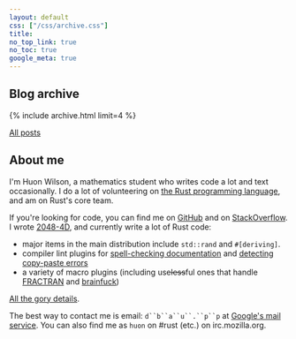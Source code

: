 ```yaml
---
layout: default
css: ["/css/archive.css"]
title:
no_top_link: true
no_toc: true
google_meta: true
---
```


## Blog archive

{% include archive.html limit=4 %}

[All posts](blog)

## About me

I'm Huon Wilson, a mathematics student who writes code a lot and text
occasionally. I do a lot of volunteering on
[the Rust programming language](http://rust-lang.org/), and am on
Rust's core team.

If you're looking for code, you can find me on
[GitHub](https://github.com/huonw) and on
[StackOverflow](http://stackoverflow.com/users/1256624/dbaupp). I
wrote [2048-4D](http://huonw.github.io/2048-4D/), and currently write
a lot of Rust code:

- major items in the main distribution include `std::rand` and
  `#[deriving]`.
- compiler lint plugins for
  [spell-checking documentation](https://github.com/huonw/spellck) and
  [detecting copy-paste errors](https://github.com/huonw/copypasteck)
- a variety of macro plugins (including use<s>less</s>ful ones that handle
  [FRACTRAN](https://github.com/huonw/fractran_macros) and
  [brainfuck](https://github.com/huonw/brainfuck_macros))

[All the gory details](https://github.com/huonw?tab=repositories).

The best way to contact me is email: `d``b``a``u``.``p``p` at
[Google's mail service](http://gmail.com). You can also find me as
`huon` on #rust (etc.) on irc.mozilla.org.
